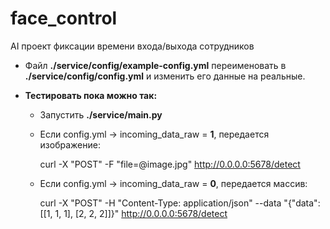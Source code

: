 # face_control
AI проект фиксации времени входа/выхода сотрудников 

- Файл **./service/config/example-config.yml** переименовать в **./service/config/config.yml** и изменить его данные на реальные.


- **Тестировать пока можно так:**

  - Запустить **./service/main.py**

  - Если config.yml -> incoming_data_raw = **1**, передается изображение:

    curl -X "POST" -F "file=@image.jpg" http://0.0.0.0:5678/detect

  - Если config.yml -> incoming_data_raw = **0**, передается массив:
  
    curl -X "POST" -H "Content-Type: application/json" --data "{\"data\":[[1, 1, 1], [2, 2, 2]]}" http://0.0.0.0:5678/detect